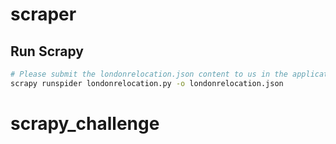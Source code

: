 # scraper

## Run Scrapy

```bash
# Please submit the londonrelocation.json content to us in the application form
scrapy runspider londonrelocation.py -o londonrelocation.json
```
# scrapy_challenge
